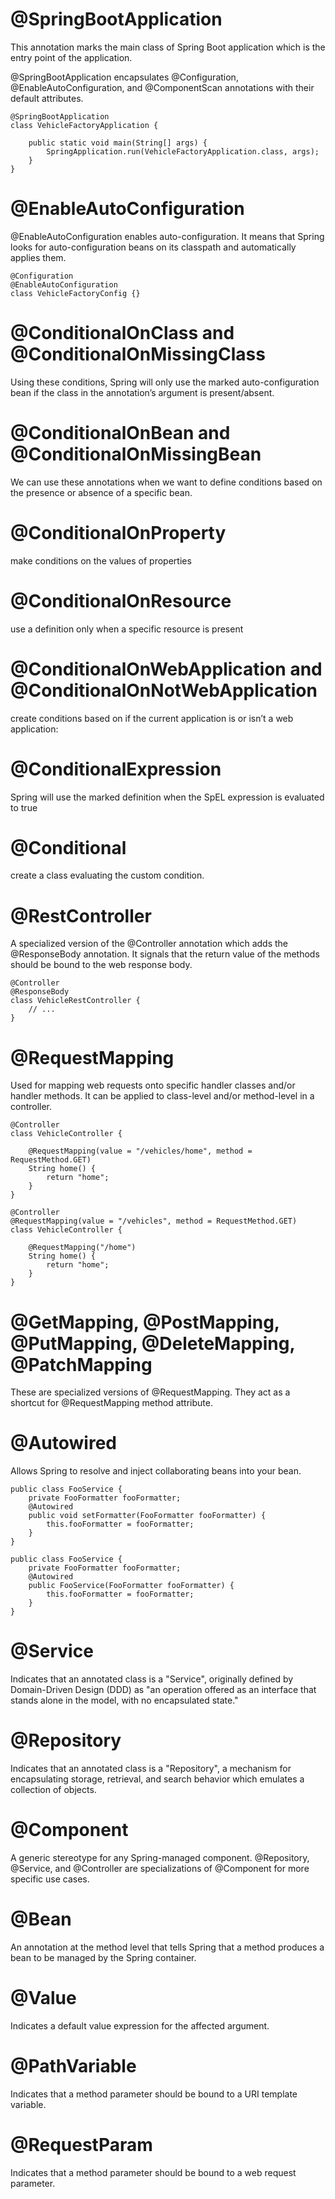 # @SpringBootApplication
This annotation marks the main class of Spring Boot application which is the entry point of the application.

@SpringBootApplication encapsulates @Configuration, @EnableAutoConfiguration, and @ComponentScan annotations with their default attributes.

```
@SpringBootApplication
class VehicleFactoryApplication {

    public static void main(String[] args) {
        SpringApplication.run(VehicleFactoryApplication.class, args);
    }
}
```

# @EnableAutoConfiguration
@EnableAutoConfiguration enables auto-configuration. It means that Spring looks for auto-configuration beans on its classpath and automatically applies them.

```
@Configuration
@EnableAutoConfiguration
class VehicleFactoryConfig {}
```

# @ConditionalOnClass and @ConditionalOnMissingClass
Using these conditions, Spring will only use the marked auto-configuration bean if the class in the annotation’s argument is present/absent.

# @ConditionalOnBean and @ConditionalOnMissingBean
We can use these annotations when we want to define conditions based on the presence or absence of a specific bean.

# @ConditionalOnProperty
make conditions on the values of properties

# @ConditionalOnResource
use a definition only when a specific resource is present

# @ConditionalOnWebApplication and @ConditionalOnNotWebApplication
create conditions based on if the current application is or isn’t a web application:

# @ConditionalExpression
Spring will use the marked definition when the SpEL expression is evaluated to true

# @Conditional
create a class evaluating the custom condition.

# @RestController
A specialized version of the @Controller annotation which adds the @ResponseBody annotation. It signals that the return value of the methods should be bound to the web response body.

```
@Controller
@ResponseBody
class VehicleRestController {
    // ...
}
```

# @RequestMapping
Used for mapping web requests onto specific handler classes and/or handler methods. It can be applied to class-level and/or method-level in a controller.

```
@Controller
class VehicleController {

    @RequestMapping(value = "/vehicles/home", method = RequestMethod.GET)
    String home() {
        return "home";
    }
}
```
```
@Controller
@RequestMapping(value = "/vehicles", method = RequestMethod.GET)
class VehicleController {

    @RequestMapping("/home")
    String home() {
        return "home";
    }
}
```

# @GetMapping, @PostMapping, @PutMapping, @DeleteMapping, @PatchMapping
These are specialized versions of @RequestMapping. They act as a shortcut for @RequestMapping method attribute.

# @Autowired
Allows Spring to resolve and inject collaborating beans into your bean.

```
public class FooService {
    private FooFormatter fooFormatter;
    @Autowired
    public void setFormatter(FooFormatter fooFormatter) {
        this.fooFormatter = fooFormatter;
    }
}
```
```
public class FooService {
    private FooFormatter fooFormatter;
    @Autowired
    public FooService(FooFormatter fooFormatter) {
        this.fooFormatter = fooFormatter;
    }
}
```
# @Service
Indicates that an annotated class is a "Service", originally defined by Domain-Driven Design (DDD) as "an operation offered as an interface that stands alone in the model, with no encapsulated state."

# @Repository
Indicates that an annotated class is a "Repository", a mechanism for encapsulating storage, retrieval, and search behavior which emulates a collection of objects.

# @Component 
A generic stereotype for any Spring-managed component. @Repository, @Service, and @Controller are specializations of @Component for more specific use cases.

# @Bean
An annotation at the method level that tells Spring that a method produces a bean to be managed by the Spring container.

# @Value
Indicates a default value expression for the affected argument.

# @PathVariable 
Indicates that a method parameter should be bound to a URI template variable.

# @RequestParam 
Indicates that a method parameter should be bound to a web request parameter.